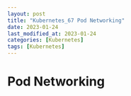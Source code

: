```yaml
---
layout: post
title: "Kubernetes_67 Pod Networking"
date: 2023-01-24
last_modified_at: 2023-01-24
categories: [Kubernetes]
tags: [Kubernetes]
---
```


# Pod Networking
